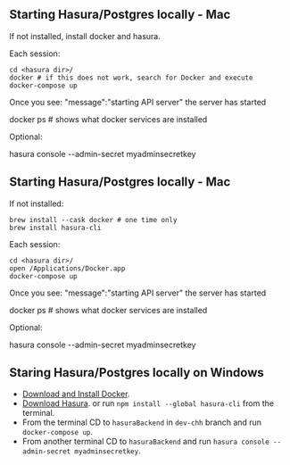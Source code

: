 ## Starting Hasura/Postgres locally - Mac

If not installed, install docker and hasura.

Each session:

    cd <hasura dir>/
    docker # if this does not work, search for Docker and execute
    docker-compose up

Once you see: "message":"starting API server" the server has started

docker ps # shows what docker services are installed

Optional:

hasura console --admin-secret myadminsecretkey

## Starting Hasura/Postgres locally - Mac

If not installed:

    brew install --cask docker # one time only
    brew install hasura-cli

Each session:

    cd <hasura dir>/
    open /Applications/Docker.app
    docker-compose up

Once you see: "message":"starting API server" the server has started

docker ps # shows what docker services are installed

Optional:

hasura console --admin-secret myadminsecretkey

## Staring Hasura/Postgres locally on Windows

- [Download and Install Docker](https://docs.docker.com/docker-for-windows/install/).
- [Download Hasura](https://hasura.io/docs/latest/graphql/core/hasura-cli/install-hasura-cli.html).
  or run `npm install --global hasura-cli` from the terminal.
- From the terminal CD to `hasuraBackend` in `dev-chh` branch and run `docker-compose up`.
- From another terminal CD to `hasuraBackend` and run `hasura console --admin-secret myadminsecretkey`.
